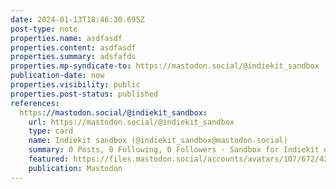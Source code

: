 ```yaml
---
date: 2024-01-13T18:46:30.695Z
post-type: note
properties.name: asdfasdf
properties.content: asdfasdf
properties.summary: adsfafds
properties.mp-syndicate-to: https://mastodon.social/@indiekit_sandbox
publication-date: now
properties.visibility: public
properties.post-status: published
references:
  https://mastodon.social/@indiekit_sandbox:
    url: https://mastodon.social/@indiekit_sandbox
    type: card
    name: Indiekit sandbox (@indiekit_sandbox@mastodon.social)
    summary: 0 Posts, 0 Following, 0 Followers · Sandbox for Indiekit experimentation.
    featured: https://files.mastodon.social/accounts/avatars/107/672/426/168/110/293/original/ad3ceb2ec9fcdd09.png
    publication: Mastodon
---
```

